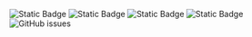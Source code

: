 ![Static Badge](https://img.shields.io/badge/blacklists-61-000000) ![Static Badge](https://img.shields.io/badge/blacklisted-2944317-cc0000) ![Static Badge](https://img.shields.io/badge/whitelisted-2250-00CC00) ![Static Badge](https://img.shields.io/badge/streaming_blacklist-28107-000000) ![GitHub issues](https://img.shields.io/github/issues/fabriziosalmi/blacklists)

